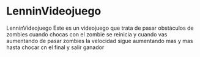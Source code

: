 # LenninVideojuego
LenninVideojuego
 Este es un videojuego que trata de pasar obstáculos de zombies cuando chocas con el zombie se reinicia y cuando vas aumentando de pasar zombies 
 la velocidad sigue aumentando mas y mas hasta chocar cn el final y salir ganador
